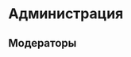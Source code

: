 
# Администрация

<CardGrid>
<Card style="width: 25rem; overflow: hidden" class="m-0">
    <template #header>
        <img alt="user header" src="/assets/info/admins/szarkan.png" />
    </template>
    <template #title>Всекотец Szarkan</template>
    <template #subtitle>Не дай бог вы назовёте как-то кроме как Серёжа...</template>
</Card>

<Card style="width: 25rem; overflow: hidden" class="m-0">
    <template #header>
        <img alt="user header" src="/assets/info/admins/charabell.png" />
    </template>
    <template #title>Всекотесса CharaBell</template>
    <template #subtitle>Иногда ворует у Серёжи компьютер и отвечает от его лица.</template>
</Card>
</CardGrid>

<CardGrid>
<Card style="width: 25rem; overflow: hidden" class="m-0">
    <template #header>
        <img alt="user header" src="/assets/info/admins/sm1lly.png" />
    </template>
    <template #title>Дизайнер и лоровед sm1lly</template>
    <template #subtitle>Вызывает улыбку! Пока его не назовут sm1llys...</template>
</Card>
</CardGrid>

## Модераторы

<CardGrid>
<Card style="width: 25rem; overflow: hidden" class="m-0">
    <template #header>
        <img alt="user header" src="https://cravatar.eu/avatar/Mr_Milota/600.png" />
    </template>
    <template #title>Mr_Milota</template>
</Card>

<Card style="width: 25rem; overflow: hidden" class="m-0">
    <template #header>
        <img alt="user header" src="https://cravatar.eu/avatar/nico4an/600.png" />
    </template>
    <template #title>nico4an</template>
</Card>
</CardGrid>

<CardGrid>
<Card style="width: 25rem; overflow: hidden" class="m-0">
    <template #header>
        <img alt="user header" src="https://cravatar.eu/avatar/ABUSER/600.png" />
    </template>
    <template #title>ABUSER</template>
</Card>
</CardGrid>